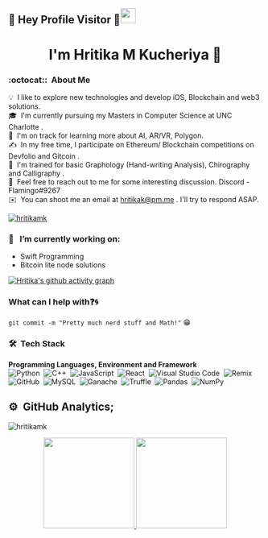 ## :rainbow: Hey Profile Visitor :eyes:<img src="https://raw.githubusercontent.com/iampavangandhi/iampavangandhi/master/gifs/Hi.gif" width="30px">


<h1 align="center"> I'm Hritika M Kucheriya 👋 </h1>

<!--- <p align="left"> <img src="https://komarev.com/ghpvc/?username=hritikamk&label=Profile%20views&color=0e75b6&style=flat" alt="hritikamk" /> </p><> --->

### :octocat:: &nbsp;About Me

💡 &nbsp;I like to explore new technologies and develop iOS, Blockchain and web3 solutions.\
🎓 &nbsp;I'm currently pursuing my Masters in Computer Science at UNC Charlotte .\
🌱 &nbsp;I'm on track for learning more about AI, AR/VR, Polygon.\
✍️ &nbsp;In my free time, I participate on Ethereum/ Blockchain competitions on Devfolio and Gitcoin .\
🌱 &nbsp;I'm trained for basic Graphology (Hand-writing Analysis), Chirography and Calligraphy .\
💬 &nbsp;Feel free to reach out to me for some interesting discussion. Discord - Flamingo#9267\
✉️ &nbsp;You can shoot me an email at hritikak@pm.me . I'll try to respond ASAP.

<p align="left"> <a href="https://x.com/hritikamk" target="blank"><img src="https://img.shields.io/twitter/follow/hritikamk?logo=x&style=for-the-badge" alt="hritikamk" /></a> </p>


### 🔭 &nbsp; I’m currently working on:
  * Swift Programming
  * Bitcoin lite node solutions
    
[![Hritika's github activity graph](https://github-readme-activity-graph.vercel.app/graph?username=hritikamk&bg_color=060505&color=c733bd&line=dbccda&point=403d3d&area=true&hide_border=true)](https://github.com/hritikamk)


### What can I help with:question::cyclone:
<code>git commit -m "Pretty much nerd stuff and Math!"</code> :grin:

### 🛠 &nbsp;Tech Stack
__Programming Languages, Environment and Framework__ \
<img alt="Python" src="https://img.shields.io/badge/python-%2314354C.svg?style=for-the-badge&logo=python&logoColor=white"/>&nbsp;
<img alt="C++" src="https://img.shields.io/badge/c++-%2300599C.svg?style=for-the-badge&logo=c%2B%2B&logoColor=white"/>&nbsp;
<img alt="JavaScript" src="https://img.shields.io/badge/javascript-%23323330.svg?style=for-the-badge&logo=javascript&logoColor=%23F7DF1E"/>&nbsp;
<img alt="React" src="https://img.shields.io/badge/react-%2320232a.svg?style=for-the-badge&logo=react&logoColor=%2361DAFB"/>&nbsp;
<img alt="Visual Studio Code" src="https://img.shields.io/badge/VisualStudioCode-0078d7.svg?style=for-the-badge&logo=visual-studio-code&logoColor=white"/>&nbsp;
<img alt="Remix" src="https://img.shields.io/badge/-Remix-black/?style=for-the-badge&logo=appveyor"/>&nbsp;
<img alt="GitHub" src="https://img.shields.io/badge/github-%23121011.svg?style=for-the-badge&logo=github&logoColor=white"/>&nbsp;
<img alt="MySQL" src="https://img.shields.io/badge/mysql-%2300f.svg?style=for-the-badge&logo=mysql&logoColor=white"/>&nbsp;
<img alt="Ganache" src="https://img.shields.io/badge/-Ganache-yellow?style=for-the-badge"/>&nbsp;
<img alt="Truffle" src="https://img.shields.io/badge/-Truffle-critical?style=for-the-badge"/>&nbsp;
<img alt="Pandas" src="https://img.shields.io/badge/pandas-%23150458.svg?style=for-the-badge&logo=pandas&logoColor=white" />&nbsp;
<img alt="NumPy" src="https://img.shields.io/badge/numpy-%23013243.svg?style=for-the-badge&logo=numpy&logoColor=white" />&nbsp;

## ⚙️ &nbsp;GitHub Analytics;

<p align="left"> <img src="https://komarev.com/ghpvc/?username=hritikamk&label=Profile%20views&color=brightgreen&style=flat-square" alt="hritikamk" /> </p>


<p align="center">
<a href="https://github.com/hritikamk">
  <img height="180em" src="https://github-readme-stats-eight-theta.vercel.app/api?username=hritikamk&show_icons=true&theme=algolia&include_all_commits=true&count_private=true"/>
  <img height="180em" src="https://github-readme-stats-eight-theta.vercel.app/api/top-langs/?username=hritikamk&layout=compact&langs_count=8&theme=algolia"/>
</p>
 
<script type="text/javascript" src="//rf.revolvermaps.com/0/0/8.js?i=5dqwa162yl5&amp;m=1&amp;c=ff0000&amp;cr1=ffffff&amp;f=arial&amp;l=33" async="async"></script>

